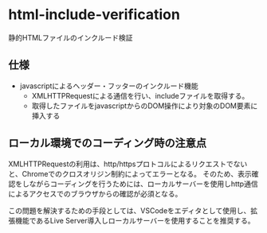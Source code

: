 # html-include-verification

静的HTMLファイルのインクルード検証

## 仕様

- javascriptによるヘッダー・フッターのインクルード機能
  - XMLHTTPRequestによる通信を行い、includeファイルを取得する。
  - 取得したファイルをjavascriptからのDOM操作により対象のDOM要素に挿入する

## ローカル環境でのコーディング時の注意点

XMLHTTPRequestの利用は、http/httpsプロトコルによるリクエストでないと、Chromeでのクロスオリジン制約によってエラーとなる。
そのため、表示確認をしながらコーディングを行うためには、ローカルサーバーを使用しhttp通信によるアクセスでのブラウザからの確認が必須となる。

この問題を解決するための手段としては、VSCodeをエディタとして使用し、拡張機能であるLive Server導入しローカルサーバーを使用することを推奨する。


